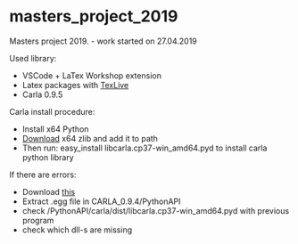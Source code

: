 # masters_project_2019
Masters project 2019. - work started on 27.04.2019

Used library:

  - VSCode + LaTex Workshop extension
  - Latex packages with [TexLive](https://www.tug.org/texlive/)
  - Carla 0.9.5

Carla install procedure:

* Install x64 Python
* [Download](https://github.com/maxirmx/Dist_zlib) x64 zlib and add it to path
* Then run: easy_install libcarla.cp37-win_amd64.pyd to install carla python library

If there are errors:

* Download [this](https://github.com/lucasg/Dependencies)
* Extract .egg file in CARLA_0.9.4/PythonAPI
* check /PythonAPI/carla/dist/libcarla.cp37-win_amd64.pyd with previous program
* check which dll-s are missing
